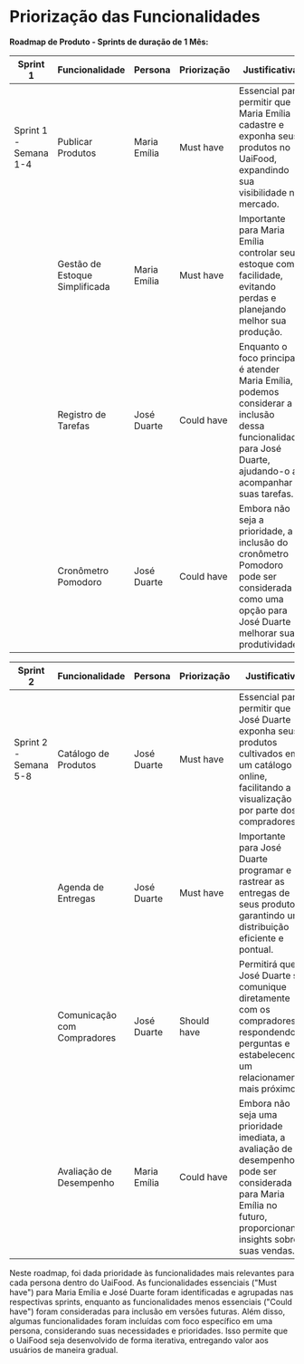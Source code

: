 <!--# Priorização das Funcionalidades

> Priorize as funcionaliades do produto utilizando o método MoSCoW com as categorias de priorização do MoSCoW:
> - Must have (Deve ter): Funcionalidades essenciais e obrigatórias que atendem a necessidades críticas das personas.
> - Should have (Deveria ter): Funcionalidades importantes, mas não tão críticas como as "Must have", e que podem agregar bastante valor.
> - Could have (Poderia ter): Funcionalidades desejáveis, mas que podem ser adiadas para versões futuras sem impactar significativamente o produto inicial.
> - Won't have (Não deve ter): Funcionalidades que não serão incluídas no escopo atual do MVP.

> Coloque as funcionalidades priorizadas em uma tabela conforme o exemplo a seguir.

**Roadmap de Produto - Sprints de duração de 1 Mês:**

|Sprint 1 | Funcionalidade                     | Persona       | Priorização  | Justificativa                                                                                                                                                                                                                                                               |
|---------|-----------------------------------|---------------|--------------|------------------------------------------------------------------------------------------------------------------------------------------------------------------------------------------------------------------------------------------------------------------------------|
| Sprint 1 - Semana 1-4 | Registro de Tarefas            | Ana | Must have    | Essencial para Ana gerenciar tarefas em projetos diversos e organizar atividades diárias.                                                                                                                                     |
|                        | Cronômetro Pomodoro            | Ana | Must have    | Fundamental para Ana aumentar a produtividade com intervalos focados e pausas. |
|                        | Priorização de Tarefas         | Ana | Must have    | A priorização de tarefas com o método de Eisenhower ajudará Ana a organizar atividades com eficiência. |
|                        | Integração com Google Calendar | Ana | Must have    | Permitirá a Ana visualizar tarefas e compromissos em ambas as plataformas para um planejamento eficiente. |
|                        | Relatório de Tempo por Projeto | Ana | Should have  | Importante para a Ana acompanhar o tempo gasto em cada projeto para planejamento financeiro e insights sobre a eficiência das suas atividades.                                                                  |

|Sprint 2 | Funcionalidade               | Persona       | Priorização  | Justificativa                                                                                                                      |
|---------|-----------------------------|---------------|--------------|-------------------------------------------------------------------------------------------------------------------------------------|
| Sprint 2 - Semana 5-8 | Acompanhamento de Freelancers| Carlos | Must have    | Essencial para Carlos gerenciar sua equipe de freelancers, acompanhar o progresso dos projetos e melhorar a eficiência e comunicação entre eles. |
|                        | Relatórios de Tempo e Custos | Carlos | Must have    | Proporcionarão a Carlos uma visão abrangente do desempenho e dos custos de cada projeto, facilitando decisões estratégicas e planejamento financeiro.|
|                        | Avaliação de Desempenho      | Carlos | Should have  | Ajudará a Carlos a avaliar o desempenho dos freelancers, identificar oportunidades de melhoria e aumentar a produtividade de sua equipe.|
|                        | Integração com Pagamento     | Carlos | Could have   | A integração com métodos de pagamento pode ser adiada para versões futuras, com o foco principal na entrega das funcionalidades 'Must have' e 'Should have'.|
|                        | Comunicação com Freelancers  | Carlos | Could have   | A comunicação integrada com os freelancers também pode ser adiada para versões futuras, considerando que Carlos já terá um MVP com funcionalidades essenciais para gerenciar sua equipe e projetos |

[Retorna](../README.md)
-->

# Priorização das Funcionalidades

**Roadmap de Produto - Sprints de duração de 1 Mês:**

| Sprint 1 | Funcionalidade                      | Persona          | Priorização  | Justificativa                                                                                                                                                                                                                     |
|----------|------------------------------------|------------------|--------------|--------------------------------------------------------------------------------------------------------------------------------------------------------------------|
| Sprint 1 - Semana 1-4 | Publicar Produtos          | Maria Emília | Must have    | Essencial para permitir que Maria Emília cadastre e exponha seus produtos no UaiFood, expandindo sua visibilidade no mercado.                                         |
|                        | Gestão de Estoque Simplificada | Maria Emília | Must have    | Importante para Maria Emília controlar seu estoque com facilidade, evitando perdas e planejando melhor sua produção.                                              |
|                        | Registro de Tarefas             | José Duarte   | Could have   | Enquanto o foco principal é atender Maria Emília, podemos considerar a inclusão dessa funcionalidade para José Duarte, ajudando-o a acompanhar suas tarefas. |
|                        | Cronômetro Pomodoro             | José Duarte   | Could have   | Embora não seja a prioridade, a inclusão do cronômetro Pomodoro pode ser considerada como uma opção para José Duarte melhorar sua produtividade.               |

| Sprint 2 | Funcionalidade                  | Persona          | Priorização  | Justificativa                                                                                                                                                    |
|----------|--------------------------------|------------------|--------------|----------------------------------------------------------------------------------------------------------------------------------------------------------------|
| Sprint 2 - Semana 5-8 | Catálogo de Produtos    | José Duarte   | Must have    | Essencial para permitir que José Duarte exponha seus produtos cultivados em um catálogo online, facilitando a visualização por parte dos compradores.          |
|                        | Agenda de Entregas      | José Duarte   | Must have    | Importante para José Duarte programar e rastrear as entregas de seus produtos, garantindo uma distribuição eficiente e pontual.                                |
|                        | Comunicação com Compradores | José Duarte   | Should have  | Permitirá que José Duarte se comunique diretamente com os compradores, respondendo a perguntas e estabelecendo um relacionamento mais próximo.                 |
|                        | Avaliação de Desempenho    | Maria Emília | Could have   | Embora não seja uma prioridade imediata, a avaliação de desempenho pode ser considerada para Maria Emília no futuro, proporcionando insights sobre suas vendas. |

Neste roadmap, foi dada prioridade às funcionalidades mais relevantes para cada persona dentro do UaiFood. As funcionalidades essenciais ("Must have") para Maria Emília e José Duarte foram identificadas e agrupadas nas respectivas sprints, enquanto as funcionalidades menos essenciais ("Could have") foram consideradas para inclusão em versões futuras. Além disso, algumas funcionalidades foram incluídas com foco específico em uma persona, considerando suas necessidades e prioridades. Isso permite que o UaiFood seja desenvolvido de forma iterativa, entregando valor aos usuários de maneira gradual.
